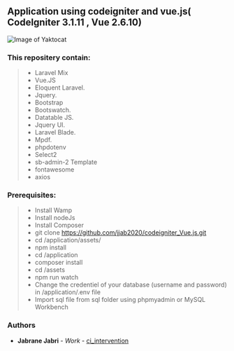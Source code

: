 ## Application using codeigniter and vue.js( CodeIgniter 3.1.11 , Vue 2.6.10)
![Image of Yaktocat](https://lws-abt5wcf.netdna-ssl.com/blogs/wp-content/uploads/2017/09/codeigniter-lg-299x300.gif)

### This repositery contain:


>* Laravel Mix
>* Vue.JS
>* Eloquent Laravel.
>* Jquery.
>* Bootstrap
>* Bootswatch.
>* Datatable JS.
>* Jquery UI.
>* Laravel Blade.
>* Mpdf.
>* phpdotenv
>* Select2
>* sb-admin-2 Template
>* fontawesome
>* axios

### Prerequisites:

>* Install Wamp
>* Install nodeJs
>* Install Composer
>* git clone https://github.com/jjab2020/codeigniter_Vue.js.git
>* cd /application/assets/
>* npm install
>* cd /application
>* composer install
>* cd /assets
>* npm run watch
>* Change the credentiel of your database (username and password) in /application/.env file
>* Import sql file from sql folder using phpmyadmin or MySQL Workbench


### Authors

* **Jabrane Jabri** - *Work* - [ci_intervention](https://github.com/jjab2020/codeigniter_Vue.js.git)